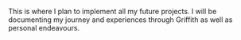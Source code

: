 This is where I plan to implement all my future projects. I will be documenting my journey and experiences through Griffith as well as personal endeavours.

